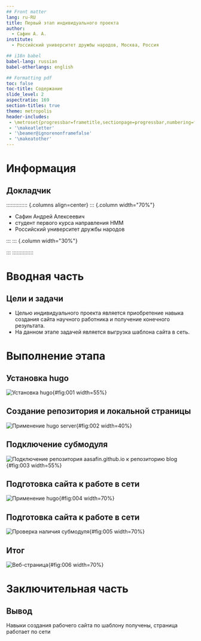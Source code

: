 ```yaml
---
## Front matter
lang: ru-RU
title: Первый этап индивидуального проекта
author:
  - Сафин А. А.
institute:
  - Российский университет дружбы народов, Москва, Россия

## i18n babel
babel-lang: russian
babel-otherlangs: english

## Formatting pdf
toc: false
toc-title: Содержание
slide_level: 2
aspectratio: 169
section-titles: true
theme: metropolis
header-includes:
 - \metroset{progressbar=frametitle,sectionpage=progressbar,numbering=fraction}
 - '\makeatletter'
 - '\beamer@ignorenonframefalse'
 - '\makeatother'
---
```


# Информация

## Докладчик

:::::::::::::: {.columns align=center}
::: {.column width="70%"}

  * Сафин Андрей Алексеевич
  * студент первого курса направления НММ
  * Российский университет дружбы народов

:::
::: {.column width="30%"}



:::
::::::::::::::

# Вводная часть

## Цели и задачи

- Целью индивидуального проекта является приобретение навыка создания сайта научного работника и получение конечного результата.
- На данном этапе задачей является выгрузка шаблона сайта в сеть.

# Выполнение этапа

## Установка hugo

![Установка hugo](image/001.png){#fig:001 width=55%}

## Создание репозитория и локальной страницы

![Применение hugo server](image/002.png){#fig:002 width=40%}

## Подключение субмодуля 

![Подключение репозитория aasafin.github.io к репозиторию blog](image/003.png){#fig:003 width=55%}

## Подготовка сайта к работе в сети

![Применение hugo](image/004.png){#fig:004 width=70%}

## Подготовка сайта к работе в сети

![Проверка наличия субмодуля](image/005.png){#fig:005 width=70%}

## Итог

![Веб-страница](image/006.png){#fig:006 width=70%}

# Заключительная часть

## Вывод

Навыки создания рабочего сайта по шаблону получены, страница работает по сети
